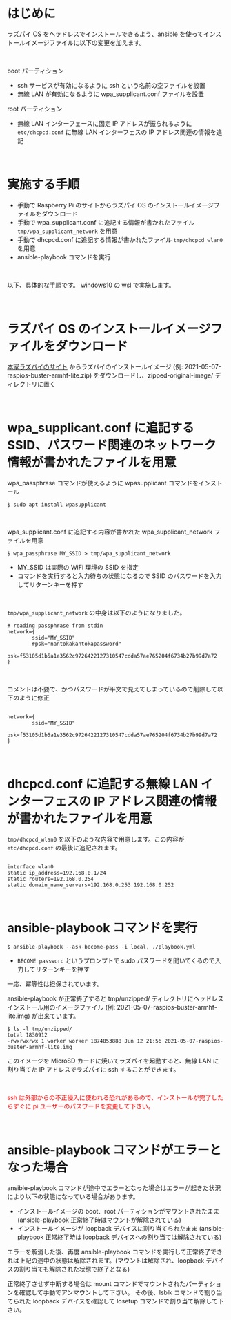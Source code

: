 # はじめに

ラズパイ OS をヘッドレスでインストールできるよう、ansible を使ってインストールイメージファイルに以下の変更を加えます。

<br/>

boot パーティション

- ssh サービスが有効になるように ssh という名前の空ファイルを設置
- 無線 LAN が有効になるように wpa_supplicant.conf ファイルを設置

root パーティション

- 無線 LAN インターフェースに固定 IP アドレスが振られるように ``etc/dhcpcd.conf`` に無線 LAN インターフェスの IP アドレス関連の情報を追記

<br/>

# 実施する手順

- 手動で Raspberry Pi のサイトからラズパイ OS のインストールイメージファイルをダウンロード
- 手動で wpa_supplicant.conf に追記する情報が書かれたファイル ``tmp/wpa_supplicant_network`` を用意
- 手動で dhcpcd.conf に追記する情報が書かれたファイル ``tmp/dhcpcd_wlan0`` を用意
- ansible-playbook コマンドを実行

<br/>

以下、具体的な手順です。 windows10 の wsl で実施します。

<br/>

# ラズパイ OS のインストールイメージファイルをダウンロード

[本家ラズパイのサイト](https://www.raspberrypi.org/) からラズパイのインストールイメージ (例: 2021-05-07-raspios-buster-armhf-lite.zip) をダウンロードし、zipped-original-image/ ディレクトリに置く

<br/>

# wpa_supplicant.conf に追記する SSID、パスワード関連のネットワーク情報が書かれたファイルを用意

wpa_passphrase コマンドが使えるように wpasupplicant コマンドをインストール

```
$ sudo apt install wpasupplicant
```

<br/>

wpa_supplicant.conf に追記する内容が書かれた wpa_supplicant_network ファイルを用意

```
$ wpa_passphrase MY_SSID > tmp/wpa_supplicant_network
```

- MY_SSID は実際の WiFi 環境の SSID を指定
- コマンドを実行すると入力待ちの状態になるので SSID のパスワードを入力してリターンキーを押す

<br/>

``tmp/wpa_supplicant_network`` の中身は以下のようになりました。

```
# reading passphrase from stdin
network={
        ssid="MY_SSID"
        #psk="nantokakantokapassword"
        psk=f53105d1b5a1e3562c9726422127310547cdda57ae765204f6734b27b99d7a72
}
```

<br/>

コメントは不要で、かつパスワードが平文で見えてしまっているので削除して以下のように修正

```

network={
        ssid="MY_SSID"
        psk=f53105d1b5a1e3562c9726422127310547cdda57ae765204f6734b27b99d7a72
}
```

<br/>

# dhcpcd.conf に追記する無線 LAN インターフェスの IP アドレス関連の情報が書かれたファイルを用意

``tmp/dhcpcd_wlan0`` を以下のような内容で用意します。この内容が ``etc/dhcpcd.conf`` の最後に追記されます。

```

interface wlan0
static ip_address=192.168.0.1/24
static routers=192.168.0.254
static domain_name_servers=192.168.0.253 192.168.0.252
```

<br/>

# ansible-playbook コマンドを実行

```
$ ansible-playbook --ask-become-pass -i local, ./playbook.yml
```

- ``BECOME password`` というプロンプトで sudo パスワードを聞いてくるので入力してリターンキーを押す

一応、冪等性は担保されています。

ansible-playbook が正常終了すると tmp/unzipped/ ディレクトリにヘッドレスインストール用のイメージファイル (例: 2021-05-07-raspios-buster-armhf-lite.img) が出来ています。

```
$ ls -l tmp/unzipped/
total 1830912
-rwxrwxrwx 1 worker worker 1874853888 Jun 12 21:56 2021-05-07-raspios-buster-armhf-lite.img
```

このイメージを MicroSD カードに焼いてラズパイを起動すると、無線 LAN に割り当てた IP アドレスでラズパイに ssh することができます。

<br/>

<span style="color: red; ">ssh は外部からの不正侵入に使われる恐れがあるので、インストールが完了したらすぐに pi ユーザーのパスワードを変更して下さい。</span>

<br/>

# ansible-playbook コマンドがエラーとなった場合

ansible-playbook コマンドが途中でエラーとなった場合はエラーが起きた状況により以下の状態になっている場合があります。

- インストールイメージの boot、root パーティションがマウントされたまま (ansible-playbook 正常終了時はマウントが解除されている)
- インストールイメージが loopback デバイスに割り当てられたまま (ansible-playbook 正常終了時は loopback デバイスへの割り当ては解除されている)

エラーを解消した後、再度 ansible-playbook コマンドを実行して正常終了できれば上記の途中の状態は解除されます。(マウントは解除され、loopback デバイスの割り当ても解除された状態で終了となる)

正常終了させず中断する場合は mount コマンドでマウントされたパーティションを確認して手動でアンマウントして下さい。
その後、lsblk コマンドで割り当てられた loopback デバイスを確認して losetup コマンドで割り当て解除して下さい。
